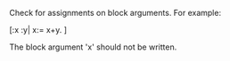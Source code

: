 Check for assignments on block arguments.For example:[:x :y|	x:= x+y.	]The block argument 'x' should not be written.